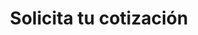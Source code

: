 ---
title: "Solicita tu cotización"
layout: "get-a-quote"
slug: "cotizacion"
keywords: costo de transporte internacional de mascotas, precio de transporte internacional de mascotas, cotización de transporte de mascotas a cualquier parte del mundo, transporte de mascotas desde y hacia Costa Rica
draft: false

contact_image: "images/dog.png"
redirect_url: "https://www.petstohomecr.com/es/gracias/"
---